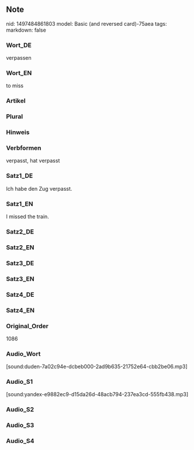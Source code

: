 ## Note
nid: 1497484861803
model: Basic (and reversed card)-75aea
tags: 
markdown: false

### Wort_DE
verpassen

### Wort_EN
to miss

### Artikel


### Plural


### Hinweis


### Verbformen
verpasst, hat verpasst

### Satz1_DE
Ich habe den Zug verpasst.

### Satz1_EN
I missed the train.

### Satz2_DE


### Satz2_EN


### Satz3_DE


### Satz3_EN


### Satz4_DE


### Satz4_EN


### Original_Order
1086

### Audio_Wort
[sound:duden-7a02c94e-dcbeb000-2ad9b635-21752e64-cbb2be06.mp3]

### Audio_S1
[sound:yandex-e9882ec9-d15da26d-48acb794-237ea3cd-555fb438.mp3]

### Audio_S2


### Audio_S3


### Audio_S4

